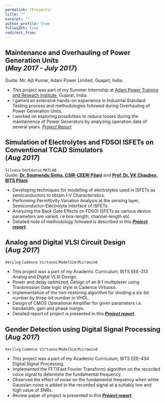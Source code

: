 ```yaml
---
permalink: /Projects/
title: ""
excerpt: ""
author_profile: true
fullwidth: true
redirect_from: 
---
```

## Maintenance and Overhauling of Power Generation Units <br>(_May 2017 - July 2017_)
Guide: Mr. Ajit Kumar, Adani Power Limited, Guajart, India.
<br>
+	This project was part of my Summer Internship at [Adani Power Training and Reseach Institute](http://www.aptri.org/), Gujarat, India. 
+	I gained an extensive hands-on experience in Industrial Standard Testing process and methodologies followed during Overhauling of Power Generation Units.
+	I worked on exploring possibilties to reduce losses during the maintainence of Power Generators by analyzing operation data of several years.
[*Project Report*](https://github.com/digvijay-bansal/Maintainence-and-Overhauling-of-Generators-)


## Simulation of Electrolytes and FDSOI ISFETs on Conventional TCAD Simulators <br>(_Aug 2017_)
`Silvaco` `Sentaurus` `MATLAB`<br>
Guide: [**Dr. Soumendu Sinha, CSIR-CEERI Pilani**](https://www.ceeri.res.in/profiles/soumendu-sinha) and [**Prof. Dr. VK Chaubey, BITS Pilani**](http://universe.bits-pilani.ac.in/Pilani/vkc/profile).
+ Developing techniques for modelling of electrolytes used in ISFETs as semiconductors to obtain I-V Characteristics.
+ Performing Permittivity Variation Analysis at the sensing layer, Semiconductor-Electrolyte Interface of ISFETs.
+ Analyzing the Back Gate Effects on FDSOI ISFETs as various device parameters are varied, i.e box-length, channel-length etc.
+ Detailed note of methodology followed is described in this [**_Project report_**](https://github.com/digvijay-bansal/Simulation-of-FDSOI-ISFETS).

## Analog and Digital VLSI Circuit Design<br>(_Aug 2017_)
`Verilog` `Cadence Virtuoso` `ModelSim` `Microwind`<br>
* This project was a part of my Academic Curriculum, BITS EEE-313 Analog and Digital VLSI Design.
* Power and delay optimized, Design of an 8:1 multiplexer using Transmission Gate logic style in Cadence Virtuoso.
* Implementation of the non-restoring algorithm for dividing a six-bit number by three-bit number in VHDL.
* Design of CMOS Operational Amplifier for given parameters i.e. bandwidth, gain and phase margin.<br>
* Detailed report of project is presented in this [**_Project report_**](https://github.com/digvijay-bansal/ADVD-Project/blob/master/ADVD%20Digital%20Assignment.pdf).

## Gender Detection using Digital Signal Processing<br>(_Aug 2017_)
`Verilog` `Cadence Virtuoso` `ModelSim` `Microwind`<br>
* This project was a part of my Academic Curriculum, BITS EEE-434 Digital Signal Processing.
* Implemented the FFT(Fast Fourier Transform) algorithm on the recorded voice signal to determine the fundamental frequency.
* Observed the effect of noise on the fundamental frequency when white Gaussian noise is added to the recorded signal at a suitably low and high value of SNRs.<br>
* Review paper of project is presented in this [**_Project report_**](https://github.com/digvijay-bansal/Gender-Detection).



